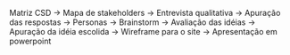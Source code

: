
Matriz CSD -> Mapa de stakeholders -> Entrevista qualitativa -> Apuração das respostas -> Personas -> Brainstorm -> Avaliação das idéias -> Apuração da idéia escolida -> Wireframe para o site -> Apresentação em powerpoint                                               

